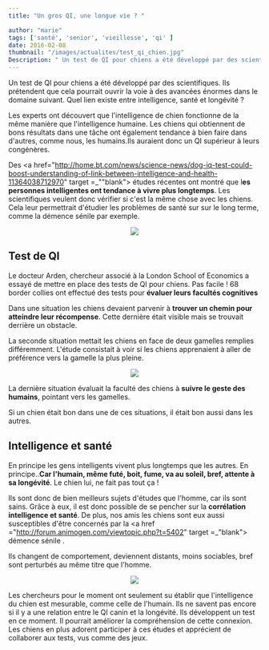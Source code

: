 ```yaml
---
title: "Un gros QI, une longue vie ? "

author: "marie"
tags: ['santé', 'senior', 'vieillesse', 'qi' ]
date: 2016-02-08
thumbnail: "/images/actualites/test_qi_chien.jpg"
Description: " Un test de QI pour chiens a été développé par des scientifiques. Ils prétendent que cela pourrait ouvrir la voie à des avancées énormes dans le domaine suivant. Quel lien existe entre intelligence, santé et longévité ? "
---
```



Un test de QI pour chiens a été développé par des scientifiques. Ils prétendent que cela pourrait ouvrir la voie à des avancées énormes dans le domaine suivant. Quel lien existe entre intelligence, santé et longévité ?

Les experts ont découvert que l'intelligence de chien fonctionne de la même manière que l'intelligence humaine. Les chiens qui obtiennent de bons résultats dans une tâche ont également tendance à bien faire dans d'autres, comme nous, les humains.Ils auraient donc un QI supérieur à leurs congénères.

Des <a href="http://home.bt.com/news/science-news/dog-iq-test-could-boost-understanding-of-link-between-intelligence-and-health-11364038712970" target =_""blank"> études récentes </a>ont montré que l<b>es personnes intelligentes ont tendance à vivre plus longtemps</b>. Les scientifiques veulent donc vérifier si c'est la même chose avec les chiens. Cela leur permettrait d'étudier les problèmes de santé sur sur le long terme, comme la démence sénile par exemple.


<p align="center">
    <img src= "/images/actualites/qi-chien.jpg" class="img-responsive">

</p>



## Test de QI ##

Le docteur Arden, chercheur associé à la London School of Economics a essayé de mettre en place des tests de QI pour chiens. Pas facile ! 68 border collies ont effectué des tests pour <b>évaluer leurs facultés cognitives</b>

Dans une situation les chiens devaient parvenir à <b>trouver un chemin pour atteindre leur récompense</b>. Cette dernière était visible mais se trouvait derrière un obstacle.

La seconde situation mettait les chiens en face de deux gamelles remplies différemment. L'étude consistait à voir si les chiens apprenaient à aller de préférence vers la gamelle la plus pleine.
<p align ="center"><img src= "/images/actualites/choixd'assiette.jpg"class="img-responsive"></p>

La dernière situation évaluait la faculté des chiens à <b>suivre le geste des humains</b>, pointant vers les gamelles.

Si un chien était bon dans une de ces situations, il était bon aussi dans les autres.


## Intelligence et santé  ##


En principe les gens intelligents vivent plus longtemps que les autres. En principe..<b>Car l'humain, même futé, boit, fume, va au soleil, bref, attente à sa longévité</b>. Le chien lui, ne fait pas tout ça !

Ils sont donc de bien meilleurs sujets d'études que l'homme, car ils sont sains. Grâce à eux, il est donc possible de se pencher sur la <b>corrélation intelligence et santé</b>. De plus, nos amis les chiens sont eux aussi susceptibles d'être concernés par la <a href ="http://forum.animogen.com/viewtopic.php?t=5402" target =_"blank"> démence sénile </a>.

Ils changent de comportement, deviennent distants, moins sociables, bref sont perturbés au même titre que l'homme.

<p align="center"><img src="/images/actualites/dimentia.jpg"class="img-responsive"></p>



Les chercheurs pour le moment ont seulement su établir que l'intelligence du chien est mesurable, comme celle de l'humain.
Ils ne savent pas encore si il y a une relation entre le QI canin et la longévité. Ils développent un test en ce moment.  Il pourrait améliorer la compréhension de cette connexion. Les chiens en plus adorent participer à ces études et apprécient de collaborer aux tests, vus comme des jeux.

